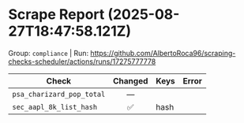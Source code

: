 # Scrape Report (2025-08-27T18:47:58.121Z)

Group: `compliance`  |  Run: https://github.com/AlbertoRoca96/scraping-checks-scheduler/actions/runs/17275777778

| Check | Changed | Keys | Error |
|---|:---:|:--|:--|
| `psa_charizard_pop_total` | — |  |  |
| `sec_aapl_8k_list_hash` | ✅ | hash |  |
